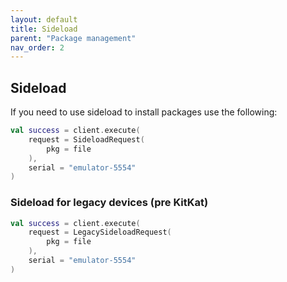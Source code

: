 ```yaml
---
layout: default
title: Sideload
parent: "Package management"
nav_order: 2
---
```


## Sideload

If you need to use sideload to install packages use the following:

```kotlin
val success = client.execute(
    request = SideloadRequest(
        pkg = file
    ),
    serial = "emulator-5554"
)
```

### Sideload for legacy devices (pre KitKat)

```kotlin
val success = client.execute(
    request = LegacySideloadRequest(
        pkg = file
    ),
    serial = "emulator-5554"
)
```
